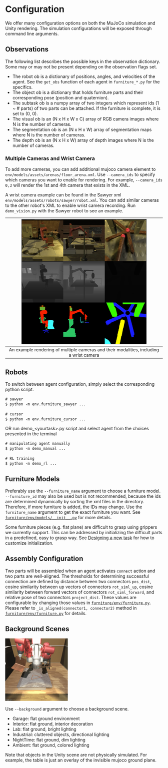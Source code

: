 # Configuration

We offer many configuration options on both the MuJoCo simulation and Unity rendering. The simulation configurations will be exposed through command line arguments.
## Observations
The following list describes the possible keys in the observation dictionary. Some may or may not be present depending on the observation flags set.

* The robot ob is a dictionary of positions, angles, and velocities of the agent. See the `get_obs` function
of each agent in `furniture_*.py` for the specifics.
* The object ob is a dictionary that holds furniture parts and their corresponding pose (position and quaternion).
* The subtask ob is a numpy array of two integers which represent ids (1 ~ # parts) of two parts can be attached. If the furniture is complete, it is set to (0, 0).
* The visual ob is an (N x H x W x C) array of RGB camera images where N is the number of cameras.
* The segmentation ob is an (N x H x W) array of segmentation maps where N is the number of cameras.
* The depth ob is an (N x H x W) array of depth images where N is the number of cameras.

### Multiple Cameras and Wrist Camera
To add more cameras, you can add additional mujoco camera element to `env/models/assets/arenas/floor_arena.xml`. Use `--camera_ids` to specify which cameras you want to enable for rendering. For example, `--camera_ids 0,3` will render the 1st and 4th camera that exists in the XML.

A wrist camera example can be found in the Sawyer xml `env/models/assets/robots/sawyer/robot.xml`. You can add similar cameras to the other robot's XML to enable wrist camera recording. Run `demo_vision.py` with the Sawyer robot to see an example.

|<img src="img/observations/multicam.png" width="400">|
| :----------:|
|An example rendering of multiple cameras and their modalities, including a wrist camera|

## Robots
To switch between agent configuration, simply select the corresponding python script.
```
# sawyer
$ python -m env.furniture_sawyer ...

# cursor
$ python -m env.furniture_cursor ...
```
OR run demo_\<yourtask\>.py script and select agent from the choices presented in the terminal
  ```
# manipulating agent manually
$ python -m demo_manual ...

# RL training
$ python -m demo_rl ...
```

## Furniture Models
Preferably use the `--furniture_name` argument to choose a furniture model. `--furniture_id` may also be used but is not recommended, because the ids are determined dynamically by sorting the xml files in the directory. Therefore, if more furniture is added, the IDs may change. Use the `furniture_name` argument to get the exact furniture you want. See [`furniture/env/models/__init__.py`](../env/models/__init__.py) for more details.

Some furniture pieces (e.g. flat plane) are difficult to grasp using grippers we currently support.
This can be addressed by initializing the difficult parts in a predefined, easy to grasp way. See
[Designing a new task](creating_task.md) for how to customize initialization.

## Assembly Configuration
Two parts will be assembled when an agent activates `connect` action and two parts are well-aligned.
The thresholds for determining successful connection are defined by distance between two connectors `pos_dist`, cosine similarity between up vectors of connectors `rot_siml_up`, cosine similarity between forward vectors of connectors `rot_siml_forward`, and relative pose of two connectors `project_dist`. These values are configurable by changing those values in [`furniture/env/furniture.py`](../env/furniture.py). Please refer to `_is_aligned(connector1, connector2)` method in [`furniture/env/furniture.py`](../env/furniture.py) for details.

## Background Scenes

<img src="img/env/allenv.gif" width="200">

Use `--background` argument to choose a background scene.

- Garage: flat ground environment
- Interior: flat ground, interior decoration
- Lab: flat ground, bright lighting
- Industrial: cluttered objects, directional lighting
- NightTime: flat ground, dim lighting
- Ambient: flat ground, colored lighting

Note that objects in the Unity scene are not physically simulated. For example, the table is just an overlay of the invisible mujoco ground plane.
